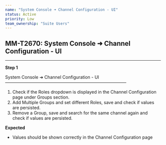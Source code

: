```yaml
---
name: "System Console ➜ Channel Configuration - UI"
status: Active
priority: Low
team_ownership: "Suite Users"
---
```


## MM-T2670: System Console ➜ Channel Configuration - UI

---

**Step 1**

System Console ➜ Channel Configuration - UI\
————————————————————————————

1. Check if the Roles dropdown is displayed in the Channel Configuration page under Groups section.
2. Add Multiple Groups and set different Roles, save and check if values are persisted.
3. Remove a Group, save and search for the same channel again and check if values are persisted.

**Expected**

- Values should be shown correctly in the Channel Configuration page
